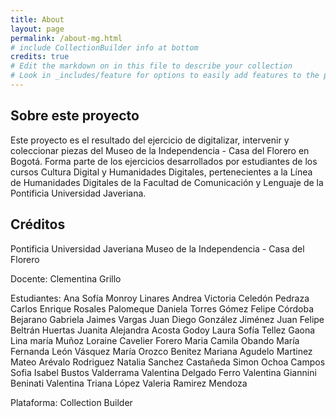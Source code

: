 ```yaml
---
title: About
layout: page
permalink: /about-mg.html
# include CollectionBuilder info at bottom
credits: true
# Edit the markdown on in this file to describe your collection
# Look in _includes/feature for options to easily add features to the page
---
```


## Sobre este proyecto
Este proyecto es el resultado del ejercicio de digitalizar, intervenir y coleccionar piezas del Museo de la Independencia - Casa del Florero en Bogotá. Forma parte de los ejercicios desarrollados por estudiantes de los cursos Cultura Digital y Humanidades Digitales, pertenecientes a la Línea de Humanidades Digitales de la Facultad de Comunicación y Lenguaje de la Pontificia Universidad Javeriana.


## Créditos

Pontificia Universidad Javeriana
Museo de la Independencia - Casa del Florero

Docente: 
Clementina Grillo

Estudiantes: 
Ana Sofía Monroy Linares
Andrea Victoria Celedón Pedraza
Carlos Enrique Rosales Palomeque
Daniela Torres Gómez
Felipe Córdoba Bejarano
Gabriela Jaimes Vargas
Juan Diego González Jiménez
Juan Felipe Beltrán Huertas
Juanita Alejandra Acosta Godoy
Laura Sofía Tellez Gaona
Lina maría Muñoz
Loraine Cavelier Forero
Maria Camila Obando
María Fernanda León Vásquez
María Orozco Benitez
Mariana Agudelo Martinez
Mateo Arévalo Rodriguez
Natalia Sanchez Castañeda
Simon Ochoa Campos
Sofia Isabel Bustos Valderrama
Valentina Delgado Ferro
Valentina Giannini Beninati
Valentina Triana López
Valeria Ramirez Mendoza

Plataforma:
Collection Builder 

